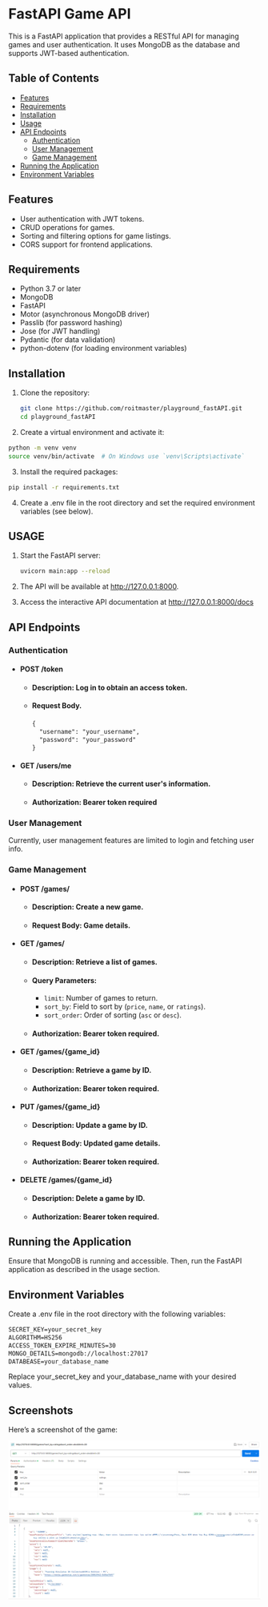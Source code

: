 # FastAPI Game API

This is a FastAPI application that provides a RESTful API for managing games and user authentication. It uses MongoDB as the database and supports JWT-based authentication.

## Table of Contents

- [Features](#features)
- [Requirements](#requirements)
- [Installation](#installation)
- [Usage](#usage)
- [API Endpoints](#api-endpoints)
  - [Authentication](#authentication)
  - [User Management](#user-management)
  - [Game Management](#game-management)
- [Running the Application](#running-the-application)
- [Environment Variables](#environment-variables)

## Features

- User authentication with JWT tokens.
- CRUD operations for games.
- Sorting and filtering options for game listings.
- CORS support for frontend applications.

## Requirements

- Python 3.7 or later
- MongoDB
- FastAPI
- Motor (asynchronous MongoDB driver)
- Passlib (for password hashing)
- Jose (for JWT handling)
- Pydantic (for data validation)
- python-dotenv (for loading environment variables)

## Installation

1. Clone the repository:

   ```bash
   git clone https://github.com/roitmaster/playground_fastAPI.git
   cd playground_fastAPI

2. Create a virtual environment and activate it:

  ```bash
  python -m venv venv
  source venv/bin/activate  # On Windows use `venv\Scripts\activate`
  ```
3. Install the required packages:

  ```bash
  pip install -r requirements.txt
  ```

4. Create a .env file in the root directory and set the required environment variables (see below).

## USAGE

1. Start the FastAPI server:

   ```bash
   uvicorn main:app --reload
   ```
2. The API will be available at http://127.0.0.1:8000.
3. Access the interactive API documentation at http://127.0.0.1:8000/docs

## API Endpoints
### Authentication

* #### POST /token
  * #### Description: Log in to obtain an access token.
  * #### Request Body.

      ```
      {
        "username": "your_username",
        "password": "your_password"
      }
      ```
* #### GET /users/me
  * #### Description: Retrieve the current user's information.
  * #### Authorization: Bearer token required
 
### User Management

Currently, user management features are limited to login and fetching user info.

### Game Management

* #### POST /games/
  * #### Description: Create a new game.
  * #### Request Body: Game details.

* #### GET /games/
  * #### Description: Retrieve a list of games.
  * #### Query Parameters:
    * `limit`: Number of games to return.
    * `sort_by`: Field to sort by (`price`, `name`, or `ratings`).
    * `sort_order`: Order of sorting (`asc` or `desc`).
  * #### Authorization: Bearer token required.
    
* #### GET /games/{game_id}
  * #### Description: Retrieve a game by ID.
  * #### Authorization: Bearer token required.

* #### PUT /games/{game_id}
  * #### Description: Update a game by ID.
  * #### Request Body: Updated game details.
  * #### Authorization: Bearer token required.

* #### DELETE /games/{game_id}
  * #### Description: Delete a game by ID.
  * #### Authorization: Bearer token required.

## Running the Application
Ensure that MongoDB is running and accessible. Then, run the FastAPI application as described in the usage section.

## Environment Variables
Create a .env file in the root directory with the following variables:

  ```
  SECRET_KEY=your_secret_key
  ALGORITHM=HS256
  ACCESS_TOKEN_EXPIRE_MINUTES=30
  MONGO_DETAILS=mongodb://localhost:27017
  DATABEASE=your_database_name
  ```
Replace your_secret_key and your_database_name with your desired values.

## Screenshots

Here’s a screenshot of the game:

![Game Screenshot](images/games.PNG)
